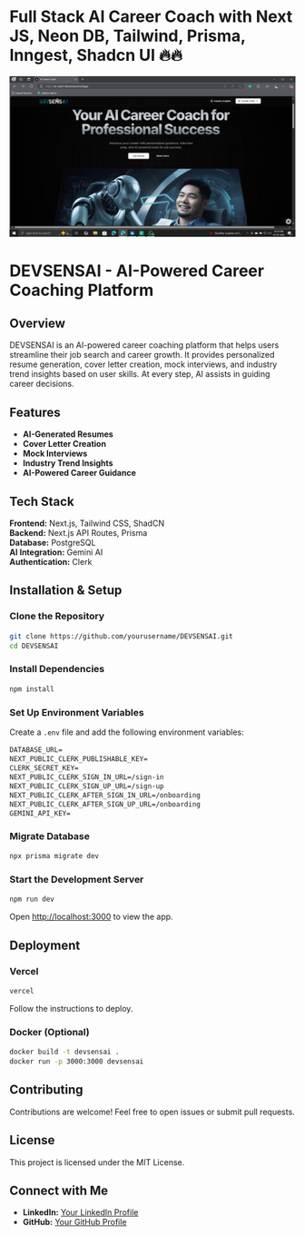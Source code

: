 # Full Stack AI Career Coach with Next JS, Neon DB, Tailwind, Prisma, Inngest, Shadcn UI 🔥🔥


![sensai](https://github.com/rishav-raushan/AI-Coach-DEVSENSAI/blob/main/readmebanner.png)

# DEVSENSAI - AI-Powered Career Coaching Platform

## Overview

DEVSENSAI is an AI-powered career coaching platform that helps users streamline their job search and career growth. It provides personalized resume generation, cover letter creation, mock interviews, and industry trend insights based on user skills. At every step, AI assists in guiding career decisions.

## Features

- **AI-Generated Resumes**
- **Cover Letter Creation**
- **Mock Interviews**
- **Industry Trend Insights**
- **AI-Powered Career Guidance**

## Tech Stack

**Frontend:** Next.js, Tailwind CSS, ShadCN  
**Backend:** Next.js API Routes, Prisma  
**Database:** PostgreSQL  
**AI Integration:** Gemini AI  
**Authentication:** Clerk  

## Installation & Setup

### Clone the Repository
```bash
git clone https://github.com/yourusername/DEVSENSAI.git
cd DEVSENSAI
```

### Install Dependencies
```bash
npm install
```

### Set Up Environment Variables
Create a `.env` file and add the following environment variables:
```env
DATABASE_URL=
NEXT_PUBLIC_CLERK_PUBLISHABLE_KEY=
CLERK_SECRET_KEY=
NEXT_PUBLIC_CLERK_SIGN_IN_URL=/sign-in
NEXT_PUBLIC_CLERK_SIGN_UP_URL=/sign-up
NEXT_PUBLIC_CLERK_AFTER_SIGN_IN_URL=/onboarding
NEXT_PUBLIC_CLERK_AFTER_SIGN_UP_URL=/onboarding
GEMINI_API_KEY=
```

### Migrate Database
```bash
npx prisma migrate dev
```

### Start the Development Server
```bash
npm run dev
```
Open [http://localhost:3000](http://localhost:3000) to view the app.

## Deployment

### Vercel
```bash
vercel
```
Follow the instructions to deploy.

### Docker (Optional)
```bash
docker build -t devsensai .
docker run -p 3000:3000 devsensai
```

## Contributing
Contributions are welcome! Feel free to open issues or submit pull requests.

## License
This project is licensed under the MIT License.

## Connect with Me
- **LinkedIn:** [Your LinkedIn Profile](#)
- **GitHub:** [Your GitHub Profile](#)

